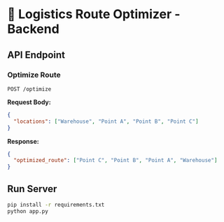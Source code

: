 
# 🚚 Logistics Route Optimizer - Backend

## API Endpoint

### Optimize Route
`POST /optimize`

**Request Body:**
```json
{
  "locations": ["Warehouse", "Point A", "Point B", "Point C"]
}
```

**Response:**
```json
{
  "optimized_route": ["Point C", "Point B", "Point A", "Warehouse"]
}
```

## Run Server

```bash
pip install -r requirements.txt
python app.py
```
